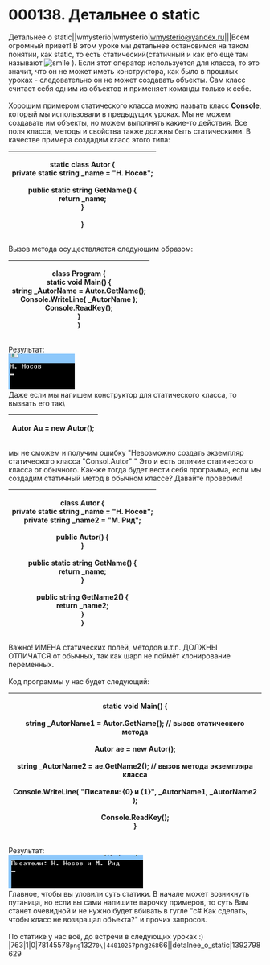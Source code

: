 # 000138. Детальнее о static

Детальнее о static||wmysterio|wmysterio|wmysterio@yandex.ru|||Всем огромный привет! В этом уроке мы детальнее остановимся на таком понятии, как static, то есть статический(статичный и как его ещё там называют ![smile](http://s49.ucoz.net/sm/15/smile.gif) ). Если этот оператор используется для класса, то это значит, что он не может иметь конструктора, как было в прошлых уроках - следовательно он не может создавать объекты. Сам класс считает себя одним из объектов и применяет команды только к себе.\
\
Хорошим примером статического класса можно назвать класс **Console**, который мы использовали в предыдущих уроках. Мы не можем создавать им объекты, но можем выполнять какие-то действия. Все поля класса, методы и свойства также должны быть статическими. В качестве примера создадим класс этого типа:

| <p>    static class Autor {<br>        private static string _name = "Н. Носов";<br><br>        public static string GetName() {<br>            return _name;<br>        }<br><br>    }<br></p> |
| ----------------------------------------------------------------------------------------------------------------------------------------------------------------------------------------------- |

Вызов метода осуществляется следующим образом:

| <p>    class Program {<br>        static void Main() {<br>            string _AutorName = Autor.GetName();<br>            Console.WriteLine( _AutorName );<br>            Console.ReadKey();<br>        }<br>    }<br></p> |
| -------------------------------------------------------------------------------------------------------------------------------------------------------------------------------------------------------------------------- |

Результат:\
![](../../\_pu/1/78145578.png)\
Даже если мы напишем конструктор для статического класса, то вызвать его так\


| <p>Autor Au = new Autor();<br></p> |
| ---------------------------------- |

мы не сможем и получим ошибку "Невозможно создать экземпляр статического класса "Consol.Autor" " Это и есть отличие статического класса от обычного. Как-же тогда будет вести себя программа, если мы создадим статичный метод в обычном классе? Давайте проверим!

| <p>    class Autor {<br>        private static string _name = "Н. Носов";<br>        private string _name2 = "М. Рид";<br><br>        public Autor() {<br>        }<br><br>        public static string GetName() {<br>            return _name;<br>        }<br><br>        public string  GetName2() {<br>            return _name2;<br>        }<br>    }<br></p> |
| -------------------------------------------------------------------------------------------------------------------------------------------------------------------------------------------------------------------------------------------------------------------------------------------------------------------------------------------------------------------- |

Важно! ИМЕНА статических полей, методов и.т.п. ДОЛЖНЫ ОТЛИЧАТСЯ от обычных, так как шарп не поймёт клонирование переменных.\
\
Код программы у нас будет следующий:

| <p>        static void Main() {<br><br>            string _AutorName1 = Autor.GetName(); // вызов статического метода<br><br>            Autor ae = new Autor();<br>           <br>            string _AutorName2 = ae.GetName2(); // вызов метода экземпляра класса<br><br>            Console.WriteLine( "Писатели: {0} и {1}", _AutorName1, _AutorName2 );<br>           <br>            Console.ReadKey();<br>        }<br></p> |
| ----------------------------------------------------------------------------------------------------------------------------------------------------------------------------------------------------------------------------------------------------------------------------------------------------------------------------------------------------------------------------------------------------------------------------------- |

Результат:\
![](../../\_pu/1/44010257.png)\
Главное, чтобы вы уловили суть статики. В начале может возникнуть путаница, но если вы сами напишите парочку примеров, то суть Вам станет очевидной и не нужно будет вбивать в гугле "c# Как сделать, чтобы класс не возвращал объекта?" и прочих запросов.\
\
По статике у нас всё, до встречи в следующих уроках :)\
|763|1|0|78145578`png`132`70\|44010257`png`268`66||detalnee\_o\_static|1392798629
